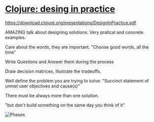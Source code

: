 # [Clojure: desing in practice](https://www.youtube.com/watch?v=c5QF2HjHLSE&t=0s)

https://download.clojure.org/presentations/DesignInPractice.pdf

AMAZING talk about designing solutions. Very pratical and concrete examples.

Care about the words, they are important. "Choose good words, all the time"

Write Questions and Answer them during the process

Draw decision matrices, illustrate the tradeoffs.

Well define the problem you are trying to solve. "Succinct statement of unmet user objectives and cause(s)"

There must be always more than one solution.

"but don't build something on the same day you think of it"

![Phases](image.png)